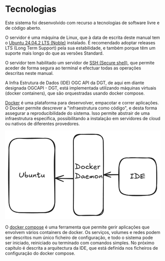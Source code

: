# Tecnologias

Este sistema foi desenvolvido com recurso a tecnologias de software livre e de código aberto. 

O servidor é uma máquina de Linux, que à data de escrita deste manual tem o [Ubuntu 24.04.2 LTS (Noble)](https://releases.ubuntu.com/noble/) instalado. É recomendado adoptar releases LTS (Long Term Support) pela sua estabilidade, e também porque têm um suporte mais longo do que as versões Standard.

O servidor tem habilitado um servidor de [SSH (Secure shell)](https://en.wikipedia.org/wiki/Secure_Shell), que permite aceder de forma segura ao terminal e efectuar todas as operações descritas neste manual.

A Infra Estrutura de Dados (IDE) OGC API da DGT, de aqui em diante designada OGCAPI - DGT, está implementada utilizando máquinas virtuais (docker containers), que são orquestradas usando docker compose.

[Docker](https://docs.docker.com/get-started/docker-overview/) é uma plataforma para desenvolver, empacotar e correr aplicações. O Docker permite descrever a "infraestrutura como código", e desta forma assegurar a reproducibilidade do sistema. Isso permite abstrair de uma infraestrutura específica, possibilitando a instalação em servidores de cloud ou nativos de diferentes provedores.

![Infraestrutura do servidor OGCAPI da DGT](img/infraestrutura-dgt.png)

O [docker compose](https://docs.docker.com/compose/) é uma ferramenta que permite gerir aplicações que envolvem vários containers de docker. Os serviços, volumes e redes podem ser descritos num único ficheiro de configuração, e todo o sistema pode ser iniciado, reiniciado ou terminado com comandos simples. No próximo capítulo é descrita a arquitectura da IDE, que está definida nos ficheiros de configuração do docker compose.